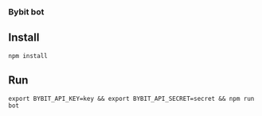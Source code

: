 ### Bybit bot

## Install

`npm install`

## Run

```
export BYBIT_API_KEY=key && export BYBIT_API_SECRET=secret && npm run bot
```

